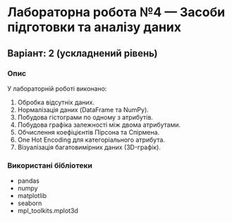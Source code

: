 # Лабораторна робота №4 — Засоби підготовки та аналізу даних

## Варіант: 2 (ускладнений рівень)

### Опис

У лабораторній роботі виконано:

1. Обробка відсутніх даних.
2. Нормалізація даних (DataFrame та NumPy).
3. Побудова гістограми по одному з атрибутів.
4. Побудова графіка залежності між двома атрибутами.
5. Обчислення коефіцієнтів Пірсона та Спірмена.
6. One Hot Encoding для категоріального атрибута.
7. Візуалізація багатовимірних даних (3D-графік).

### Використані бібліотеки

- pandas
- numpy
- matplotlib
- seaborn
- mpl_toolkits.mplot3d


